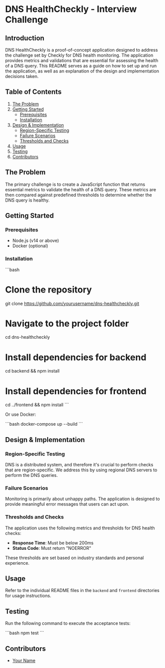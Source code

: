 
# DNS HealthCheckly - Interview Challenge

## Introduction

DNS HealthCheckly is a proof-of-concept application designed to address the challenge set by Checkly for DNS health monitoring. The application provides metrics and validations that are essential for assessing the health of a DNS query. This README serves as a guide on how to set up and run the application, as well as an explanation of the design and implementation decisions taken.

## Table of Contents

1. [The Problem](#the-problem)
2. [Getting Started](#getting-started)
   - [Prerequisites](#prerequisites)
   - [Installation](#installation)
3. [Design & Implementation](#design--implementation)
   - [Region-Specific Testing](#region-specific-testing)
   - [Failure Scenarios](#failure-scenarios)
   - [Thresholds and Checks](#thresholds-and-checks)
4. [Usage](#usage)
5. [Testing](#testing)
6. [Contributors](#contributors)

## The Problem

The primary challenge is to create a JavaScript function that returns essential metrics to validate the health of a DNS query. These metrics are then compared against predefined thresholds to determine whether the DNS query is healthy. 

## Getting Started

### Prerequisites

- Node.js (v14 or above)
- Docker (optional)

### Installation

\```bash
# Clone the repository
git clone https://github.com/yourusername/dns-healthcheckly.git

# Navigate to the project folder
cd dns-healthcheckly

# Install dependencies for backend
cd backend && npm install

# Install dependencies for frontend
cd ../frontend && npm install
\```

Or use Docker:

\```bash
docker-compose up --build
\```

## Design & Implementation

### Region-Specific Testing

DNS is a distributed system, and therefore it's crucial to perform checks that are region-specific. We address this by using regional DNS servers to perform the DNS queries.

### Failure Scenarios

Monitoring is primarily about unhappy paths. The application is designed to provide meaningful error messages that users can act upon. 

### Thresholds and Checks

The application uses the following metrics and thresholds for DNS health checks:

- **Response Time**: Must be below 200ms
- **Status Code**: Must return "NOERROR"
  
These thresholds are set based on industry standards and personal experience.

## Usage

Refer to the individual README files in the `backend` and `frontend` directories for usage instructions.

## Testing

Run the following command to execute the acceptance tests:

\```bash
npm test
\```

## Contributors

- [Your Name](https://github.com/yourusername)
